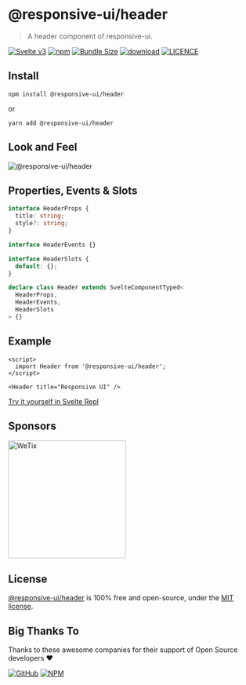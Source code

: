# @responsive-ui/header

> A header component of responsive-ui.

<p>

[![Svelte v3](https://img.shields.io/badge/svelte-v3-orange.svg)](https://svelte.dev)
[![npm](https://img.shields.io/npm/v/@responsive-ui/header.svg)](https://www.npmjs.com/package/@responsive-ui/header)
[![Bundle Size](https://badgen.net/bundlephobia/minzip/%40responsive-ui%2Fheader)](https://bundlephobia.com/result?p=@responsive-ui/header)
[![download](https://img.shields.io/npm/dw/@responsive-ui/header.svg)](https://www.npmjs.com/package/@responsive-ui/header)
[![LICENCE](https://img.shields.io/github/license/wetix/responsive-ui)](https://github.com/wetix/responsive-ui/blob/master/LICENSE)

</p>

## Install

```console
npm install @responsive-ui/header
```

or

```console
yarn add @responsive-ui/header
```

## Look and Feel

<img src="https://user-images.githubusercontent.com/28108597/104027903-052ac280-5203-11eb-9326-2ee47aa1901b.png"
alt="@responsive-ui/header" />

## Properties, Events & Slots

```ts
interface HeaderProps {
  title: string;
  style?: string;
}

interface HeaderEvents {}

interface HeaderSlots {
  default: {};
}

declare class Header extends SvelteComponentTyped<
  HeaderProps,
  HeaderEvents,
  HeaderSlots
> {}
```

## Example

```svelte
<script>
  import Header from '@responsive-ui/header';
</script>

<Header title="Responsive UI" />
```

[Try it yourself in Svelte Repl](https://svelte.dev/repl/f2f4c638c5734107b3c72a8794a961ee?version=latest)

## Sponsors

<img src="https://asset.wetix.my/images/logo/wetix.png" alt="WeTix" width="240px">

## License

[@responsive-ui/header](https://github.com/wetix/responsive-ui/tree/master/components/header) is 100% free and open-source, under the [MIT license](https://github.com/wetix/responsive-ui/blob/master/LICENSE).

## Big Thanks To

Thanks to these awesome companies for their support of Open Source developers ❤

[![GitHub](https://jstools.dev/img/badges/github.svg)](https://github.com/open-source)
[![NPM](https://jstools.dev/img/badges/npm.svg)](https://www.npmjs.com/)

